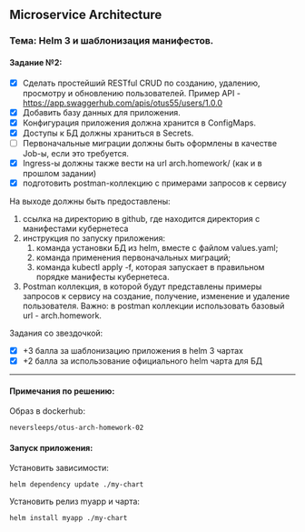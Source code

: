 ## Microservice Architecture
### Тема: Helm 3 и шаблонизация манифестов.
#### Задание №2:

- [x] Сделать простейший RESTful CRUD по созданию, удалению, просмотру и обновлению пользователей. 
Пример API - https://app.swaggerhub.com/apis/otus55/users/1.0.0 
- [x] Добавить базу данных для приложения. 
- [x] Конфигурация приложения должна хранится в ConfigMaps. 
- [x] Доступы к БД должны храниться в Secrets.
- [ ] Первоначальные миграции должны быть оформлены в качестве Job-ы, если это требуется.
- [x] Ingress-ы должны также вести на url arch.homework/ (как и в прошлом задании)
- [x] подготовить postman-коллекцию с примерами запросов к сервису

На выходе должны быть предоставлены:
1. ссылка на директорию в github, где находится директория с манифестами кубернетеса
2. инструкция по запуску приложения:
    1. команда установки БД из helm, вместе с файлом values.yaml;
    2. команда применения первоначальных миграций;
    3. команда kubectl apply -f, которая запускает в правильном порядке манифесты кубернетеса.
3. Postman коллекция, в которой будут представлены примеры запросов к сервису на создание, получение, изменение и удаление пользователя. Важно: в postman коллекции использовать базовый url - arch.homework.


Задания со звездочкой:
- [x] +3 балла за шаблонизацию приложения в helm 3 чартах
- [x] +2 балла за использование официального helm чарта для БД

------------------------------------------------------------------
#### Примечания по решению:

Образ в dockerhub: 
    
    neversleeps/otus-arch-homework-02
    
#### Запуск приложения:

Установить зависимости:			
    
    helm dependency update ./my-chart
    
Установить релиз myapp и чарта: 

    helm install myapp ./my-chart
